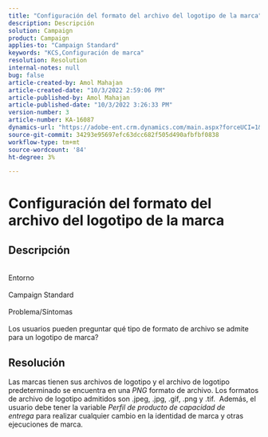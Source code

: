 ```yaml
---
title: "Configuración del formato del archivo del logotipo de la marca"
description: Descripción
solution: Campaign
product: Campaign
applies-to: "Campaign Standard"
keywords: "KCS,Configuración de marca"
resolution: Resolution
internal-notes: null
bug: false
article-created-by: Amol Mahajan
article-created-date: "10/3/2022 2:59:06 PM"
article-published-by: Amol Mahajan
article-published-date: "10/3/2022 3:26:33 PM"
version-number: 3
article-number: KA-16087
dynamics-url: "https://adobe-ent.crm.dynamics.com/main.aspx?forceUCI=1&pagetype=entityrecord&etn=knowledgearticle&id=82aa72ea-2b43-ed11-bba2-0022480869de"
source-git-commit: 34293e95697efc63dcc682f505d490afbfbf0838
workflow-type: tm+mt
source-wordcount: '84'
ht-degree: 3%

---
```


# Configuración del formato del archivo del logotipo de la marca

## Descripción

<br>Entorno<br><br>
Campaign Standard
<br><br>Problema/Síntomas<br><br>
Los usuarios pueden preguntar qué tipo de formato de archivo se admite para un logotipo de marca?


## Resolución


Las marcas tienen sus archivos de logotipo y el archivo de logotipo predeterminado se encuentra en una *PNG* formato de archivo. Los formatos de archivo de logotipo admitidos son .jpeg, .jpg, .gif, .png y .tif.  Además, el usuario debe tener la variable *Perfil de producto de capacidad de entrega* para realizar cualquier cambio en la identidad de marca y otras ejecuciones de marca.


